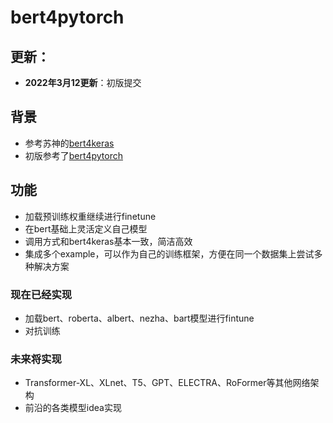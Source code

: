# bert4pytorch

## 更新：

- **2022年3月12更新**：初版提交
  
  

## 背景
- 参考苏神的[bert4keras](https://github.com/bojone/bert4keras)
- 初版参考了[bert4pytorch](https://github.com/MuQiuJun-AI/bert4pytorch)

## 功能
- 加载预训练权重继续进行finetune
- 在bert基础上灵活定义自己模型
- 调用方式和bert4keras基本一致，简洁高效
- 集成多个example，可以作为自己的训练框架，方便在同一个数据集上尝试多种解决方案

### 现在已经实现

- 加载bert、roberta、albert、nezha、bart模型进行fintune
- 对抗训练

### 未来将实现
- Transformer-XL、XLnet、T5、GPT、ELECTRA、RoFormer等其他网络架构
- 前沿的各类模型idea实现

